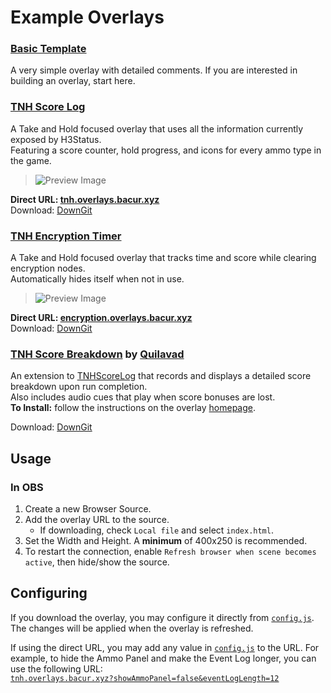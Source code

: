 # Example Overlays

### [Basic Template](Template/)

A very simple overlay with detailed comments. If you are interested in building an overlay, start here.

### [TNH Score Log](TNHScoreLog/)

A Take and Hold focused overlay that uses all the information currently exposed by H3Status.\
Featuring a score counter, hold progress, and icons for every ammo type in the game.

> ![Preview Image](https://github.com/user-attachments/assets/2528f85c-0fa1-4e1d-9832-5d3e35604092)

**Direct URL: [tnh.overlays.bacur.xyz](https://tnh.overlays.bacur.xyz)**\
Download: [DownGit](https://downgit.github.io/#/home?url=https://github.com/TakingFire/H3Status/tree/main/Overlays/TNHScoreLog)

### [TNH Encryption Timer](TNHEncryptionTimer/)

A Take and Hold focused overlay that tracks time and score while clearing encryption nodes.\
Automatically hides itself when not in use.

> ![Preview Image](https://github.com/user-attachments/assets/90e101f0-3440-4cb4-a94b-e01626025383)

**Direct URL: [encryption.overlays.bacur.xyz](https://encryption.overlays.bacur.xyz)**\
Download: [DownGit](https://downgit.github.io/#/home?url=https://github.com/TakingFire/H3Status/tree/main/Overlays/TNHEncryptionTimer)

### [TNH Score Breakdown](https://github.com/quilavad/TNHScoreBreakdown) by [Quilavad](https://github.com/quilavad)

An extension to [TNHScoreLog](#tnh-score-log) that records and displays a detailed score breakdown upon run completion.\
Also includes audio cues that play when score bonuses are lost.\
**To Install:** follow the instructions on the overlay [homepage](https://github.com/quilavad/TNHScoreBreakdown).

Download: [DownGit](https://downgit.github.io/#/home?url=https://github.com/quilavad/TNHScoreBreakdown/tree/main)

## Usage

### In OBS

1. Create a new Browser Source.
2. Add the overlay URL to the source.
   - If downloading, check `Local file` and select `index.html`.
3. Set the Width and Height. A **minimum** of 400x250 is recommended.
4. To restart the connection, enable `Refresh browser when scene becomes active`, then hide/show the source.

## Configuring

If you download the overlay, you may configure it directly from [`config.js`](TNHScoreLog/config.js). The changes will be applied when the overlay is refreshed.

If using the direct URL, you may add any value in [`config.js`](TNHScoreLog/config.js) to the URL. For example, to hide the Ammo Panel and make the Event Log longer, you can use the following URL:\
[`tnh.overlays.bacur.xyz?showAmmoPanel=false&eventLogLength=12`](https://tnh.overlays.bacur.xyz?showAmmoPanel=false&eventLogLength=12)
